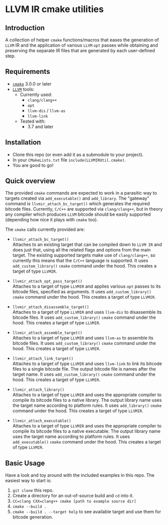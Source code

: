 # LLVM IR cmake utilities

## Introduction

A collection of helper `cmake` functions/macros that eases the generation of `LLVM` IR and the application of various
`LLVM` `opt` passes while obtaining and preserving the separate IR files that are generated by each user-defined step.

## Requirements

-   [`cmake`][1] 3.0.0 or later
-   [`LLVM`][2] tools:  
    -   Currently used:  
        -   `clang/clang++`
        -   `opt`
        -   `llvm-dis` / `llvm-as`
        -   `llvm-link`
    -   Tested with:  
        -   3.7 and later

## Installation

-   Clone this repo (or even add it as a submodule to your project).
-   In your `CMakeLists.txt` file `include(LLVMIRUtil.cmake)`.
-   You are good to go!

## Quick overview

The provided `cmake` commands are expected to work in a parasitic way to targets created via `add_executable()` and
`add_library`. The "gateway" command is `llvmir_attach_bc_target()` which generates the required bitcode files.
Currently, `C/C++` are supported via `clang/clang++`, but in theory any compiler which produces `LLVM` bitcode should be
easily supported (depending how nice it plays with `cmake` too).

The `cmake` calls currently provided are:

-   `llvmir_attach_bc_target()`  
    Attaches to an existing target that can be compiled down to `LLVM IR` and does just that, using all the related flags
    and options from the main target. The existing supported targets make use of `clang/clang++`, so currently this means
    that the `C/C++` language is supported. It uses `add_custom_library()` `cmake` command under the hood. This creates a
    target of type `LLVMIR`.

-   `llvmir_attach_opt_pass_target()`  
    Attaches to a target of type `LLVMIR` and applies various `opt` passes to its bitcode files, specified as arguments.
    It uses `add_custom_library()` `cmake` command under the hood. This creates a target of type `LLVMIR`.

-   `llvmir_attach_disassemble_target()`  
    Attaches to a target of type `LLVMIR` and uses `llvm-dis` to disassemble its bitcode files. It uses
    `add_custom_library()` `cmake` command under the hood. This creates a target of type `LLVMIR`.

-   `llvmir_attach_assemble_target()`  
    Attaches to a target of type `LLVMIR` and uses `llvm-as` to assemble its bitcode files. It uses `add_custom_library()`
    `cmake` command under the hood. This creates a target of type `LLVMIR`.

-   `llvmir_attach_link_target()`  
    Attaches to a target of type `LLVMIR` and uses `llvm-link` to link its bitcode files to a single bitcode file. The
    output bitcode file is names after the target name. It uses `add_custom_library()` `cmake` command under the hood.
    This creates a target of type `LLVMIR`.

-   `llvmir_attach_library()`  
    Attaches to a target of type `LLVMIR` and uses the appropriate compiler to compile its bitcode files to a native
    library. The output library name uses the target name according to platform rules. It uses `add_library()` `cmake`
    command under the hood. This creates a target of type `LLVMIR`.

-   `llvmir_attach_executable()`  
    Attaches to a target of type `LLVMIR` and uses the appropriate compiler to compile its bitcode files to a native
    executable. The output library name uses the target name according to platform rules. It uses `add_executable()`
    `cmake` command under the hood. This creates a target of type `LLVMIR`.

## Basic Usage

Have a look and toy around with the included examples in this repo. The easiest way to start is:

1.  `git clone` this repo.
2.  Create a directory for an out-of-source build and `cd` into it.
3.  `CC=clang CXX=clang++ cmake [path to example source dir]`
4.  `cmake --build .`
5.  `cmake --build . --target help` to see available target and use them for bitcode generation.

[1]: https://cmake.org

[2]: www.llvm.org
